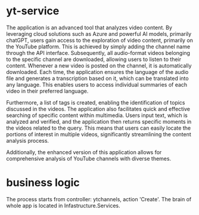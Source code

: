 # yt-service

The application is an advanced tool that analyzes video content. By leveraging cloud solutions such as Azure and powerful AI models, primarily chatGPT, users gain access to the exploration of video content, primarily on the YouTube platform. This is achieved by simply adding the channel name through the API interface. Subsequently, all audio-format videos belonging to the specific channel are downloaded, allowing users to listen to their content. Whenever a new video is posted on the channel, it is automatically downloaded. Each time, the application ensures the language of the audio file and generates a transcription based on it, which can be translated into any language. This enables users to access individual summaries of each video in their preferred language.

Furthermore, a list of tags is created, enabling the identification of topics discussed in the videos. The application also facilitates quick and effective searching of specific content within multimedia. Users input text, which is analyzed and verified, and the application then returns specific moments in the videos related to the query. This means that users can easily locate the portions of interest in multiple videos, significantly streamlining the content analysis process.

Additionally, the enhanced version of this application allows for comprehensive analysis of YouTube channels with diverse themes.

# business logic

The process starts from controller: ytchannels, action 'Create'.
The brain of whole app is located in Infastructure.Services. 

